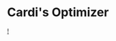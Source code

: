 # Cardi's Optimizer

[!](https://cdn.discordapp.com/attachments/1215523448428957717/1215896230685835424/CARDI_2.png?ex=65fe6a9b&is=65ebf59b&hm=2f86c2d7112f4c0beb0401a1849bde90a505422cbf601505f0258fafe9109594&)
